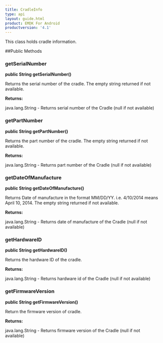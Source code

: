 ```yaml
---
title: CradleInfo
type: api
layout: guide.html
product: EMDK For Android
productversion: '4.1'
---
```



This class holds cradle information.

##Public Methods

### getSerialNumber

**public String getSerialNumber()**

Returns the serial number of the cradle. The empty string returned if not available.

**Returns:**

java.lang.String - Returns serial number of the Cradle (null if not available)

### getPartNumber

**public String getPartNumber()**

Returns the part number of the cradle. The empty string returned if not available.

**Returns:**

java.lang.String - Returns part number of the Cradle (null if not available)

### getDateOfManufacture

**public String getDateOfManufacture()**

Returns Date of manufacture in the format MM/DD/YY. i.e. 4/10/2014 means April 10, 2014. 
 The empty string returned if not available.

**Returns:**

java.lang.String - Returns date of manufacture of the Cradle (null if not available)

### getHardwareID

**public String getHardwareID()**

Returns the hardware ID of the cradle.

**Returns:**

java.lang.String - Returns hardware id of the Cradle (null if not available)

### getFirmwareVersion

**public String getFirmwareVersion()**

Return the firmware version of cradle.

**Returns:**

java.lang.String - Returns firmware version of the Cradle (null if not available)










